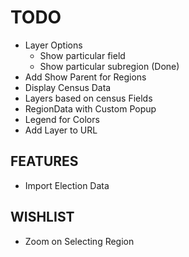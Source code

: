 # TODO

* Layer Options
  * Show particular field
  * Show particular subregion (Done)
* Add Show Parent for Regions
* Display Census Data
* Layers based on census Fields
* RegionData with Custom Popup
* Legend for Colors
* Add Layer to URL

## FEATURES

* Import Election Data

## WISHLIST

* Zoom on Selecting Region
